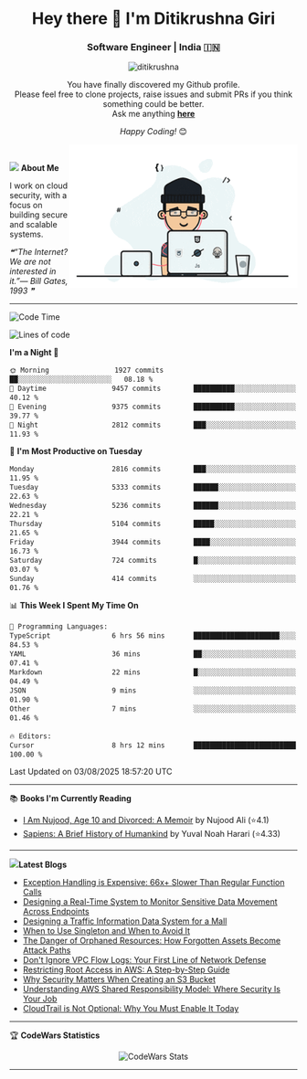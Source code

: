 <h1 align="center">Hey there 👋 I'm Ditikrushna Giri</h1>
<h3 align="center">Software Engineer | India 🇮🇳</h3>
 <p align="center"> <img src="https://komarev.com/ghpvc/?username=ditikrushna" alt="ditikrushna" /> </p>

<div align="center">
You have finally discovered my Github profile. <br>
Please feel free to clone projects, raise issues and submit PRs if you think something could be better. <br>
Ask me anything <a href="https://github.com/ditikrushna/ditikrushna/issues/new"><b>here</b></a><br>

<i>Happy Coding!</i> 😊
</div>

<img align="right" alt="Coding" width="400" src="https://github.com/ditikrushna/ditikrushna/blob/master/charts/programmer_transparent.gif">

</br>

<img src="https://media.giphy.com/media/WUlplcMpOCEmTGBtBW/giphy.gif" width="30"> **About Me**

I work on cloud security, with a focus on building secure and scalable systems.

<!--STARTS_HERE_QUOTE_README-->
<i>❝“The Internet?  We are not interested in it.”— Bill Gates, 1993   ❞</i>
<!--ENDS_HERE_QUOTE_README-->
 
---

<!--START_SECTION:waka-->
![Code Time](http://img.shields.io/badge/Code%20Time-849%20hrs%2052%20mins-blue)

![Lines of code](https://img.shields.io/badge/From%20Hello%20World%20I%27ve%20Written-2.9%20million%20lines%20of%20code-blue)

**I'm a Night 🦉** 

```text
🌞 Morning                1927 commits        ██░░░░░░░░░░░░░░░░░░░░░░░   08.18 % 
🌆 Daytime                9457 commits        ██████████░░░░░░░░░░░░░░░   40.12 % 
🌃 Evening                9375 commits        ██████████░░░░░░░░░░░░░░░   39.77 % 
🌙 Night                  2812 commits        ███░░░░░░░░░░░░░░░░░░░░░░   11.93 % 
```
📅 **I'm Most Productive on Tuesday** 

```text
Monday                   2816 commits        ███░░░░░░░░░░░░░░░░░░░░░░   11.95 % 
Tuesday                  5333 commits        ██████░░░░░░░░░░░░░░░░░░░   22.63 % 
Wednesday                5236 commits        ██████░░░░░░░░░░░░░░░░░░░   22.21 % 
Thursday                 5104 commits        █████░░░░░░░░░░░░░░░░░░░░   21.65 % 
Friday                   3944 commits        ████░░░░░░░░░░░░░░░░░░░░░   16.73 % 
Saturday                 724 commits         █░░░░░░░░░░░░░░░░░░░░░░░░   03.07 % 
Sunday                   414 commits         ░░░░░░░░░░░░░░░░░░░░░░░░░   01.76 % 
```


📊 **This Week I Spent My Time On** 

```text
💬 Programming Languages: 
TypeScript               6 hrs 56 mins       █████████████████████░░░░   84.53 % 
YAML                     36 mins             ██░░░░░░░░░░░░░░░░░░░░░░░   07.41 % 
Markdown                 22 mins             █░░░░░░░░░░░░░░░░░░░░░░░░   04.49 % 
JSON                     9 mins              ░░░░░░░░░░░░░░░░░░░░░░░░░   01.90 % 
Other                    7 mins              ░░░░░░░░░░░░░░░░░░░░░░░░░   01.46 % 

🔥 Editors: 
Cursor                   8 hrs 12 mins       █████████████████████████   100.00 % 
```


 Last Updated on 03/08/2025 18:57:20 UTC
<!--END_SECTION:waka-->

---

📚 **Books I'm Currently Reading**
<!-- GOODREADS-LIST:START -->
- [I Am Nujood, Age 10 and Divorced: A Memoir](https://www.goodreads.com/review/show/7689086604?utm_medium=api&utm_source=rss) by Nujood Ali (⭐️4.1)
- [Sapiens: A Brief History of Humankind](https://www.goodreads.com/review/show/3198808213?utm_medium=api&utm_source=rss) by Yuval Noah Harari (⭐️4.33)
<!-- GOODREADS-LIST:END -->

---


<img src="http://www.netanimations.net/livres-13.gif" width="40">**Latest Blogs** 

<!-- BLOG-POST-LIST:START -->
- [Exception Handling is Expensive: 66x+ Slower Than Regular Function Calls](https://www.ditikrushna.space/blog/exception-handling-performance-jvm)
- [Designing a Real-Time System to Monitor Sensitive Data Movement Across Endpoints](https://www.ditikrushna.space/blog/endpoint-data-movement-monitoring)
- [Designing a Traffic Information Data System for a Mall](https://www.ditikrushna.space/blog/mall-traffic-data-system-design)
- [When to Use Singleton and When to Avoid It](https://www.ditikrushna.space/blog/singleton-pattern-guide)
- [The Danger of Orphaned Resources: How Forgotten Assets Become Attack Paths](https://www.ditikrushna.space/blog/orphaned-resources-risk)
- [Don't Ignore VPC Flow Logs: Your First Line of Network Defense](https://www.ditikrushna.space/blog/vpc-flow-logs-importance)
- [Restricting Root Access in AWS: A Step-by-Step Guide](https://www.ditikrushna.space/blog/restrict-root-access-aws)
- [Why Security Matters When Creating an S3 Bucket](https://www.ditikrushna.space/blog/s3-bucket-security-matters)
- [Understanding AWS Shared Responsibility Model: Where Security Is Your Job](https://www.ditikrushna.space/blog/aws-shared-responsibility-model)
- [CloudTrail is Not Optional: Why You Must Enable It Today](https://www.ditikrushna.space/blog/enable-cloudtrail-now)
<!-- BLOG-POST-LIST:END -->

--- 

🏆 **CodeWars Statistics**

<div align="center">
  <img src="https://github.r2v.ch/codewars?user=ditikrushna&name=true&top_languages=true&stroke=%23b362ff&theme=purple_dark&hide_clan=true&hide_rank=true" alt="CodeWars Stats" width="300" height="200">
</div>

---
